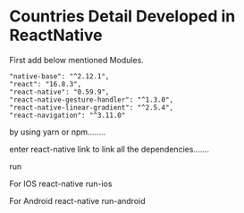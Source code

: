 # Countries Detail Developed in ReactNative 

First add below mentioned Modules.

    "native-base": "^2.12.1",
    "react": "16.8.3",
    "react-native": "0.59.9",
    "react-native-gesture-handler": "^1.3.0",
    "react-native-linear-gradient": "^2.5.4",
    "react-navigation": "^3.11.0"
    
by using yarn or npm........

enter react-native link to link all the dependencies.......

run 

For IOS
react-native run-ios

For Android
react-native run-android




